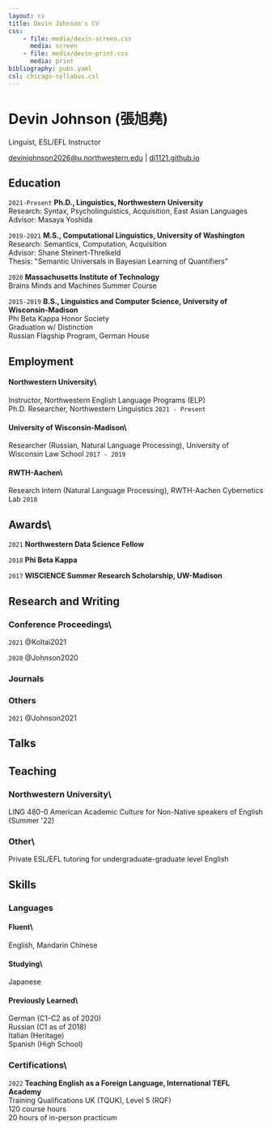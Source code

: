 ```yaml
---
layout: cv
title: Devin Johnson's CV
css:
    - file: media/devin-screen.css
      media: screen
    - file: media/devin-print.css
      media: print
bibliography: pubs.yaml
csl: chicago-syllabus.csl
---
```


# Devin Johnson (張旭堯)
Linguist, ESL/EFL Instructor

<div id="webaddress">
<a href="mailto:devinjohnson@u.northwestern.edu">devinjohnson2026@u.northwestern.edu</a>
| <a href="https://dj1121.github.io/">dj1121.github.io</a>
</div>

## Education
`2021-Present`
__Ph.D., Linguistics, Northwestern University__\
Research: Syntax, Psycholinguistics, Acquisition, East Asian Languages\
Advisor: Masaya Yoshida

`2019-2021`
__M.S., Computational Linguistics, University of Washington__\
Research: Semantics, Computation, Acquisition\
Advisor: Shane Steinert-Threlkeld\
Thesis: "Semantic Universals in Bayesian Learning of Quantifiers"

`2020`
__Massachusetts Institute of Technology__\
Brains Minds and Machines Summer Course

`2015-2019`
__B.S., Linguistics and Computer Science, University of Wisconsin-Madison__\
Phi Beta Kappa Honor Society\
Graduation w/ Distinction\
Russian Flagship Program, German House

## Employment

#### Northwestern University\
Instructor, Northwestern English Language Programs (ELP)\
Ph.D. Researcher, Northwestern Linguistics
`2021 - Present`

#### University of Wisconsin-Madison\
Researcher (Russian, Natural Language Processing), University of Wisconsin Law School
`2017 - 2019`

#### RWTH-Aachen\
Research Intern (Natural Language Processing), RWTH-Aachen Cybernetics Lab
`2018`

## Awards\
`2021`
__Northwestern Data Science Fellow__

`2018`
__Phi Beta Kappa__

`2017`
__WISCIENCE Summer Research Scholarship, UW-Madison__


## Research and Writing

### Conference Proceedings\
`2021`
@Koltai2021

`2020`
@Johnson2020

### Journals

### Others
`2021`
@Johnson2021

## Talks

## Teaching

### Northwestern University\

LING 480-0 American Academic Culture for Non-Native speakers of English (Summer '22)

### Other\
Private ESL/EFL tutoring for undergraduate-graduate level English

## Skills

### Languages

#### Fluent\
English, Mandarin Chinese

#### Studying\
Japanese

#### Previously Learned\
German (C1-C2 as of 2020)\
Russian (C1 as of 2018)\
Italian (Heritage)\
Spanish (High School)

### Certifications\
`2022`
__Teaching English as a Foreign Language, International TEFL Academy__\
Training Qualifications UK (TQUK), Level 5 (RQF)\
120 course hours\
20 hours of in-person practicum

